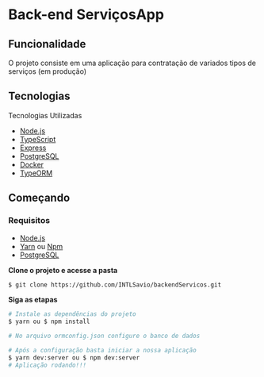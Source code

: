 # Back-end ServiçosApp
## Funcionalidade
O projeto consiste em uma aplicação para contratação de variados tipos de serviços (em produção)

## Tecnologias

Tecnologias Utilizadas

- [Node.js](https://nodejs.org/en/)
- [TypeScript](https://www.typescriptlang.org/)
- [Express](https://expressjs.com/pt-br/)
- [PostgreSQL](https://www.postgresql.org/)
- [Docker](https://www.docker.com/)
- [TypeORM](https://typeorm.io/#/)


## Começando
### Requisitos
- [Node.js](https://nodejs.org/en/)
- [Yarn](https://classic.yarnpkg.com/) ou [Npm](https://www.npmjs.com/)
- [PostgreSQL](https://www.postgresql.org/)


**Clone o projeto e acesse a pasta**

```bash
$ git clone https://github.com/INTLSavio/backendServicos.git
```

**Siga as etapas**

```bash
# Instale as dependências do projeto
$ yarn ou $ npm install

# No arquivo ormconfig.json configure o banco de dados

# Após a configuração basta iniciar a nossa aplicação
$ yarn dev:server ou $ npm dev:server
# Aplicação rodando!!!
```
